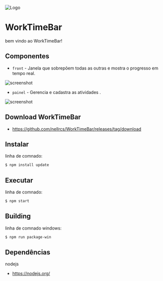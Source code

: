 ![Logo](https://github.com/user-attachments/assets/ffca30f4-a3b4-4aaa-9002-5741fb04d59b)
# WorkTimeBar

bem vindo ao WorkTimeBar!

## Componentes

- `front` - Janela que sobrepõem todas as outras e mostra o progresso em tempo real.

![screenshot](https://github.com/user-attachments/assets/a2de2475-d1f5-42e3-8a5f-88b95bb3dc0f)

- `painel` - Gerencia e cadastra as atividades .

![screenshot](https://github.com/user-attachments/assets/f1cfb245-849a-4846-abe2-6d3a1a8c254a)

## Download WorkTimeBar

- https://github.com/nellrcs/WorkTimeBar/releases/tag/download


## Instalar

linha de comnado:

```bash
$ npm install update
```

## Executar

linha de comnado:

```bash
$ npm start
```

## Building

linha de comnado windows:

```bash
$ npm run package-win
```

## Dependências

nodejs
- https://nodejs.org/

